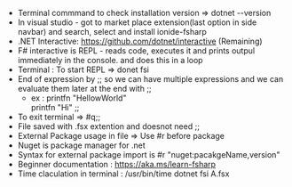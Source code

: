 - Terminal commmand to check installation version => dotnet --version
- In visual studio - got to market place extension(last option in side navbar) and search, select and install ionide-fsharp
- .NET Interactive: https://github.com/dotnet/interactive (Remaining)
- F# interactive is REPL - reads code, executes it and prints outpul immediately  in the console. and does this in a loop
- Terminal : To start REPL => donet fsi
- End of expression  by ;; so we can have multiple expressions  and we can evaluate  them later at the end with ;;
  - ex : printfn "HellowWorld"\
         printfn "Hi" ;;
- To exit terminal  => #q;;
- File saved with .fsx extention and doesnot need ;;
- External Package usage in file => Use #r before package
- Nuget is package manager for .net
- Syntax for external package import is #r "nuget:pacakgeName,version"
- Beginner documentation  : https://aka.ms/learn-fsharp
- Time claculation in terminal : /usr/bin/time dotnet fsi A.fsx


